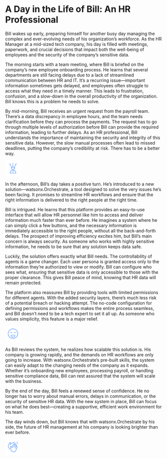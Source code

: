 # A Day in the Life of Bill: An HR Professional


Bill wakes up early, preparing himself for another busy day managing the complex and ever-evolving needs of his organization’s workforce. As the HR Manager at a mid-sized tech company, his day is filled with meetings, paperwork, and crucial decisions that impact both the well-being of employees and the security of the company’s sensitive data.

The morning starts with a team meeting, where Bill is briefed on the company’s new employee onboarding process. He learns that several departments are still facing delays due to a lack of streamlined communication between HR and IT. It’s a recurring issue—important information sometimes gets delayed, and employees often struggle to access what they need in a timely manner. This leads to frustration, confusion, and a slow-down in the overall productivity of the organization. Bill knows this is a problem he needs to solve.

By mid-morning, Bill receives an urgent request from the payroll team. There’s a data discrepancy in employee hours, and the team needs clarification before they can process the payments. The request has to go through multiple levels of authorization before Bill can provide the required information, leading to further delays. As an HR professional, Bill understands the importance of maintaining the security and integrity of this sensitive data. However, the slow manual processes often lead to missed deadlines, putting the company’s credibility at risk. There has to be a better way.

<img width="50" alt="image" src="business_story_assets/1.png">


In the afternoon, Bill’s day takes a positive turn. He’s introduced to a new solution—watsonx.Orchestrate, a tool designed to solve the very issues he’s been facing. It promises to streamline HR workflows and ensure that the right information is delivered to the right people at the right time.

Bill is intrigued. He learns that this platform provides an easy-to-use interface that will allow HR personnel like him to access and deliver information much faster than ever before. He imagines a system where he can simply click a few buttons, and the necessary information is immediately accessible to the right people, without all the back-and-forth delays. The prospect of improving efficiency excites him, but Bill’s main concern is always security. As someone who works with highly sensitive information, he needs to be sure that any solution keeps data safe.

Luckily, the solution offers exactly what Bill needs. The controllability of agents is a game changer. Each user persona is granted access only to the information they’re authorized to view or modify. Bill can configure who sees what, ensuring that sensitive data is only accessible to those with the proper clearance. This gives Bill peace of mind, knowing that HR data will remain protected.

The platform also reassures Bill by providing tools with limited permissions for different agents. With the added security layers, there’s much less risk of a potential breach or hacking attempt. The no-code configuration for defining permissions and workflows makes the entire process seamless, and Bill doesn’t need to be a tech expert to set it all up. As someone who values simplicity, this feature is a major relief.




<img width="50" alt="image" src="business_story_assets/2.png">


As Bill reviews the system, he realizes how scalable this solution is. His company is growing rapidly, and the demands on HR workflows are only going to increase. With watsonx.Orchestrate’s pre-built skills, the system can easily adapt to the changing needs of the company as it expands. Whether it’s onboarding new employees, processing payroll, or handling sensitive compliance data, Bill can rest assured that the system will scale with the business.

By the end of the day, Bill feels a renewed sense of confidence. He no longer has to worry about manual errors, delays in communication, or the security of sensitive HR data. With the new system in place, Bill can focus on what he does best—creating a supportive, efficient work environment for his team.

The day winds down, but Bill knows that with watsonx.Orchestrate by his side, the future of HR management at his company is looking brighter than ever before.

<img width="50" alt="image" src="business_story_assets/3.png">